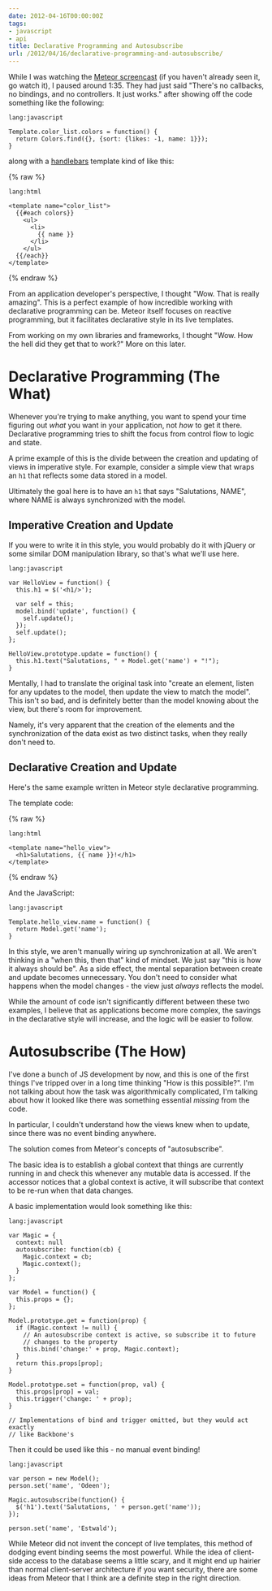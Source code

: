 ```yaml
---
date: 2012-04-16T00:00:00Z
tags:
- javascript
- api
title: Declarative Programming and Autosubscribe
url: /2012/04/16/declarative-programming-and-autosubscribe/
---
```


While I was watching the [Meteor screencast][] (if you haven't already seen it, 
go watch it), I paused around 1:35. They had just said "There's no callbacks, no 
bindings, and no controllers. It just works." after showing off the code 
something like the following:

    lang:javascript

    Template.color_list.colors = function() {
      return Colors.find({}, {sort: {likes: -1, name: 1}});
    }

along with a [handlebars][] template kind of like this:

{% raw %}

    lang:html

    <template name="color_list">
      {{#each colors}}
        <ul>
          <li>
            {{ name }}
          </li>
        </ul>
      {{/each}}
    </template>

{% endraw %}

From an application developer's perspective, I thought "Wow. That is really 
amazing". This is a perfect example of how incredible working with declarative 
programming can be. Meteor itself focuses on reactive programming, but it 
facilitates declarative style in its live templates.

From working on my own libraries and frameworks, I thought "Wow. How the hell 
did they get that to work?" More on this later.

[Meteor screencast]: http://meteor.com/screencast
[handlebars]: http://handlebarsjs.com/

Declarative Programming (The What)
==================================

Whenever you're trying to make anything, you want to spend your time figuring 
out _what_ you want in your application, not _how_ to get it there. Declarative 
programming tries to shift the focus from control flow to logic and state.

A prime example of this is the divide between the creation and updating of views 
in imperative style. For example, consider a simple view that wraps an `h1`
that reflects some data stored in a model.

Ultimately the goal here is to have an `h1` that says "Salutations, NAME", where 
NAME is always synchronized with the model.

Imperative Creation and Update
------------------------------

If you were to write it in this style, you would probably do it with jQuery or 
some similar DOM manipulation library, so that's what we'll use here.

    lang:javascript

    var HelloView = function() {
      this.h1 = $('<h1/>');

      var self = this;
      model.bind('update', function() {
        self.update();
      });
      self.update();
    };

    HelloView.prototype.update = function() {
      this.h1.text("Salutations, " + Model.get('name') + "!");
    }

Mentally, I had to translate the original task into "create an element,
listen for any updates to the model, then update the view to match the model".
This isn't so bad, and is definitely better than the model knowing about the 
view, but there's room for improvement.

Namely, it's very apparent that the creation of the elements and the 
synchronization of the data exist as two distinct tasks, when they really don't 
need to.

Declarative Creation and Update
-------------------------------

Here's the same example written in Meteor style declarative programming.

The template code:

{% raw %}

    lang:html

    <template name="hello_view">
      <h1>Salutations, {{ name }}!</h1>
    </template>

{% endraw %}

And the JavaScript:

    lang:javascript

    Template.hello_view.name = function() {
      return Model.get('name');
    }

In this style, we aren't manually wiring up synchronization at all.  We aren't 
thinking in a "when this, then that" kind of mindset. We just say "this is how 
it always should be". As a side effect, the mental separation between create and 
update becomes unnecessary. You don't need to consider what happens when the 
model changes - the view just _always_ reflects the model.

While the amount of code isn't significantly different between these two 
examples, I believe that as applications become more complex, the savings in the 
declarative style will increase, and the logic will be easier to follow.

Autosubscribe (The How)
=======================

I've done a bunch of JS development by now, and this is one of the first things 
I've tripped over in a long time thinking "How is this possible?". I'm not 
talking about how the task was algorithmically complicated, I'm talking about 
how it looked like there was something essential _missing_ from the code.

In particular, I couldn't understand how the views knew when to update, since 
there was no event binding anywhere.

The solution comes from Meteor's concepts of "autosubscribe".

The basic idea is to establish a global context that things are currently 
running in and check this whenever any mutable data is accessed. If the accessor 
notices that a global context is active, it will subscribe that context to be 
re-run when that data changes.

A basic implementation would look something like this:

    lang:javascript

    var Magic = {
      context: null
      autosubscribe: function(cb) {
        Magic.context = cb;
        Magic.context();
      }
    };

    var Model = function() {
      this.props = {};
    };

    Model.prototype.get = function(prop) {
      if (Magic.context != null) {
        // An autosubscribe context is active, so subscribe it to future
        // changes to the property
        this.bind('change:' + prop, Magic.context);
      }
      return this.props[prop];
    }

    Model.prototype.set = function(prop, val) {
      this.props[prop] = val;
      this.trigger('change: ' + prop);
    }

    // Implementations of bind and trigger omitted, but they would act exactly 
    // like Backbone's

Then it could be used like this - no manual event binding!

    lang:javascript

    var person = new Model();
    person.set('name', 'Odeen');

    Magic.autosubscribe(function() {
      $('h1').text('Salutations, ' + person.get('name'));
    });

    person.set('name', 'Estwald');

While Meteor did not invent the concept of live templates, this method of 
dodging event binding seems the most powerful. While the idea of client-side 
access to the database seems a little scary, and it might end up hairier than 
normal client-server architecture if you want security, there are some ideas 
from Meteor that I think are a definite step in the right direction.
